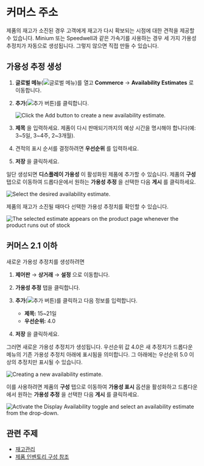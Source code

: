 # 커머스 주소

제품의 재고가 소진된 경우 고객에게 재고가 다시 확보되는 시점에 대한 견적을 제공할 수 있습니다. Minium 또는 Speedwell과 같은 가속기를 사용하는 경우 세 가지 가용성 추정치가 자동으로 생성됩니다. 그렇지 않으면 직접 만들 수 있습니다.

## 가용성 추정 생성

1. **글로벌 메뉴**(![글로벌 메뉴](../images/icon-applications-menu.png))를 열고 **Commerce** &rarr; **Availability Estimates** 로 이동합니다.

1. **추가**(![추가 버튼](../images/icon-add.png))를 클릭합니다.

   ![Click the Add button to create a new availability estimate.](./availability-estimates/images/01.png)

1. **제목** 을 입력하세요. 제품이 다시 판매되기까지의 예상 시간을 명시해야 합니다(예: 3\~5일, 3\~4주, 2\~3개월).

1. 견적의 표시 순서를 결정하려면 **우선순위** 를 입력하세요.

1. **저장** 을 클릭하세요.

일단 생성되면 **디스플레이 가용성** 이 활성화된 제품에 추가할 수 있습니다. 제품의 **구성** 탭으로 이동하여 드롭다운에서 원하는 **가용성 추정** 을 선택한 다음 **게시** 를 클릭하세요.

![Select the desired availability estimate.](./availability-estimates/images/02.png)

제품의 재고가 소진될 때마다 선택한 가용성 추정치를 확인할 수 있습니다.

![The selected estimate appears on the product page whenever the product runs out of stock](./availability-estimates/images/03.png)

## 커머스 2.1 이하

새로운 가용성 추정치를 생성하려면

1. **제어판** &rarr; **상거래** &rarr; **설정** 으로 이동합니다.

1. **가용성 추정** 탭을 클릭합니다.

1. **추가**(![추가 버튼](../images/icon-add.png))를 클릭하고 다음 정보를 입력합니다.

   * **제목:** 15~21일
   * **우선순위:** 4.0

1. **저장** 을 클릭하세요.

그러면 새로운 가용성 추정치가 생성됩니다. 우선순위 값 4.0은 새 추정치가 드롭다운 메뉴의 기존 가용성 추정치 아래에 표시됨을 의미합니다. 그 아래에는 우선순위 5.0 이상의 추정치만 표시될 수 있습니다.

![Creating a new availability estimate.](./availability-estimates/images/04.png)

이를 사용하려면 제품의 **구성** 탭으로 이동하여 **가용성 표시** 옵션을 활성화하고 드롭다운에서 원하는 **가용성 추정** 을 선택한 다음 **게시** 를 클릭하세요.

![Activate the Display Availability toggle and select an availability estimate from the drop-down.](./availability-estimates/images/05.png)

## 관련 주제

* [재고관리](../inventory-management.md)
* [제품 인벤토리 구성 참조](./product-inventory-configuration-reference-guide.md)
